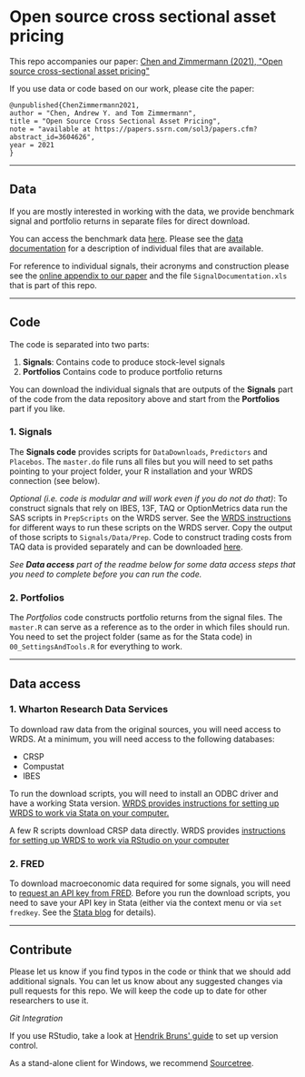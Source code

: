 # Open source cross sectional asset pricing

This repo accompanies our paper:
[Chen and Zimmermann (2021), "Open source cross-sectional asset pricing"](https://papers.ssrn.com/sol3/papers.cfm?abstract_id=3604626)

If you use data or code based on our work, please cite the paper: 

~~~
@unpublished{ChenZimmermann2021,
author = "Chen, Andrew Y. and Tom Zimmermann",
title = "Open Source Cross Sectional Asset Pricing",
note = "available at https://papers.ssrn.com/sol3/papers.cfm?abstract_id=3604626",
year = 2021
}
~~~


----

## Data

If you are mostly interested in working with the data, we provide benchmark signal and portfolio returns in separate files for direct download. 

You can access the benchmark data [here](https://sites.google.com/site/chenandrewy/open-source-ap). Please see the [data documentation](https://drive.google.com/file/d/1adFWMGcXEzF2Jls3qTtqb1fmXUTsRBr1/view?usp=sharing) for a description of individual files that are available.

For reference to individual signals, their acronyms and construction please see the [online appendix to our paper](https://drive.google.com/open?id=1vXRzjxYucXZV-tgLxM26fvRZ5zKvlBXH) and the file `SignalDocumentation.xls` that is part of this repo.

----

## Code 

The code is separated into two parts:

1. **Signals**: Contains code to produce stock-level signals
2. **Portfolios** Contains code to produce portfolio returns

You can download the individual signals that are outputs of the **Signals** part of the code from the data repository above and start from the **Portfolios** part if you like.

### 1. Signals

The **Signals code** provides scripts for `DataDownloads`, `Predictors` and `Placebos`. The `master.do` file runs all files but you will need to set paths pointing to your project folder, your R installation and your WRDS connection (see below).

*Optional (i.e. code is modular and will work even if you do not do that)*: To construct signals that rely on IBES, 13F, TAQ or OptionMetrics data run the SAS scripts in `PrepScripts` on the WRDS server. See the [WRDS instructions](https://wrds-www.wharton.upenn.edu/pages/support/programming-wrds/programming-sas/) for different ways to run these scripts on the WRDS server. Copy the output of those scripts to `Signals/Data/Prep`. Code to construct trading costs from TAQ data is provided separately and can be downloaded [here](https://drive.google.com/open?id=1W256-g-RxqOZBjNtkSJuuWXUqHZEYHsM).

*See **Data access** part of the readme below for some data access steps that you need to complete before you can run the code.*


### 2. Portfolios

The _Portfolios_ code constructs portfolio returns from the signal files. The `master.R` can serve as a reference as to the order in which files should run. You need to set the project folder (same as for the Stata code) in `00_SettingsAndTools.R` for everything to work.

---- 
## Data access

### 1. Wharton Research Data Services 

To download raw data from the original sources, you will need access to WRDS. At a minimum, you will need access to the following databases:

- CRSP
- Compustat
- IBES

To run the download scripts, you will need to install an ODBC driver and have a working Stata version. [WRDS provides instructions for setting up WRDS to work via Stata on your computer.](https://wrds-www.wharton.upenn.edu/pages/support/programming-wrds/programming-stata/stata-from-your-computer/)

A few R scripts download CRSP data directly. WRDS provides [instructions for setting up WRDS to work via RStudio on your computer](https://wrds-www.wharton.upenn.edu/pages/support/programming-wrds/programming-r/r-from-your-computer/)


### 2. FRED

To download macroeconomic data required for some signals, you will need to [request an API key from FRED](https://research.stlouisfed.org/docs/api/api_key.html). Before you run the download scripts, you need to save your API key in Stata (either via the context menu or via `set fredkey`. See the [Stata blog](https://blog.stata.com/2017/08/08/importing-data-with-import-fred/) for details).

----

## Contribute

Please let us know if you find typos in the code or think that we should add additional signals. You can let us know about any suggested changes via pull requests for this repo. We will keep the code up to date for other researchers to use it.

*Git Integration* 

If you use RStudio, take a look at [Hendrik Bruns' guide](https://www.hendrikbruns.tk/post/using-rstudio-and-git-version-control/) to set up version control.

As a stand-alone client for Windows, we recommend [Sourcetree](https://www.sourcetreeapp.com/).
